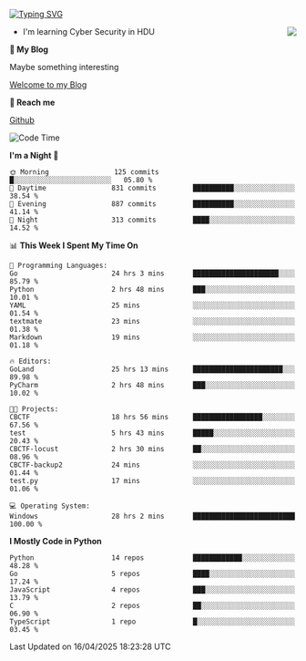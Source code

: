 [![Typing SVG](https://readme-typing-svg.herokuapp.com?font=Fira+Code&pause=1000&random=false&width=450&height=60&lines=Hello+%F0%9F%91%8B%F0%9F%8F%BB;I'm+JBNRZ)](https://git.io/typing-svg)

<a href="#">
  <img align="right" src="https://github-readme-stats.vercel.app/api?username=JBNRZ&show_icons=true&bg_color=15,f2f7fd,E0EAFC" />
</a>

- I'm learning Cyber Security in HDU

 **🌱 My Blog**

Maybe something interesting

[Welcome to my Blog](https://jbnrz.com.cn/)

 **💬 Reach me** 

[Github](https://github.com/JBNRZ)


<!--START_SECTION:waka-->
![Code Time](http://img.shields.io/badge/Code%20Time-1%2C149%20hrs%2045%20mins-blue)

**I'm a Night 🦉** 

```text
🌞 Morning                125 commits         █░░░░░░░░░░░░░░░░░░░░░░░░   05.80 % 
🌆 Daytime                831 commits         ██████████░░░░░░░░░░░░░░░   38.54 % 
🌃 Evening                887 commits         ██████████░░░░░░░░░░░░░░░   41.14 % 
🌙 Night                  313 commits         ████░░░░░░░░░░░░░░░░░░░░░   14.52 % 
```


📊 **This Week I Spent My Time On** 

```text
💬 Programming Languages: 
Go                       24 hrs 3 mins       █████████████████████░░░░   85.79 % 
Python                   2 hrs 48 mins       ███░░░░░░░░░░░░░░░░░░░░░░   10.01 % 
YAML                     25 mins             ░░░░░░░░░░░░░░░░░░░░░░░░░   01.54 % 
textmate                 23 mins             ░░░░░░░░░░░░░░░░░░░░░░░░░   01.38 % 
Markdown                 19 mins             ░░░░░░░░░░░░░░░░░░░░░░░░░   01.18 % 

🔥 Editors: 
GoLand                   25 hrs 13 mins      ██████████████████████░░░   89.98 % 
PyCharm                  2 hrs 48 mins       ███░░░░░░░░░░░░░░░░░░░░░░   10.02 % 

🐱‍💻 Projects: 
CBCTF                    18 hrs 56 mins      █████████████████░░░░░░░░   67.56 % 
test                     5 hrs 43 mins       █████░░░░░░░░░░░░░░░░░░░░   20.43 % 
CBCTF-locust             2 hrs 30 mins       ██░░░░░░░░░░░░░░░░░░░░░░░   08.96 % 
CBCTF-backup2            24 mins             ░░░░░░░░░░░░░░░░░░░░░░░░░   01.44 % 
test.py                  17 mins             ░░░░░░░░░░░░░░░░░░░░░░░░░   01.06 % 

💻 Operating System: 
Windows                  28 hrs 2 mins       █████████████████████████   100.00 % 
```

**I Mostly Code in Python** 

```text
Python                   14 repos            ████████████░░░░░░░░░░░░░   48.28 % 
Go                       5 repos             ████░░░░░░░░░░░░░░░░░░░░░   17.24 % 
JavaScript               4 repos             ███░░░░░░░░░░░░░░░░░░░░░░   13.79 % 
C                        2 repos             ██░░░░░░░░░░░░░░░░░░░░░░░   06.90 % 
TypeScript               1 repo              █░░░░░░░░░░░░░░░░░░░░░░░░   03.45 % 
```




 Last Updated on 16/04/2025 18:23:28 UTC
<!--END_SECTION:waka-->
